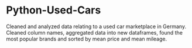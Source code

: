 # Python-Used-Cars

Cleaned and analyzed data relating to a used car marketplace in Germany. 
Cleaned column names, aggregated data into new dataframes, found the most popular brands and sorted by mean price and mean mileage.
